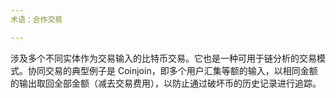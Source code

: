 ```yaml
---
术语：合作交易

---
```

涉及多个不同实体作为交易输入的比特币交易。它也是一种可用于链分析的交易模式。协同交易的典型例子是 Coinjoin，即多个用户汇集等额的输入，以相同金额的输出取回全部金额（减去交易费用），以防止通过破坏币的历史记录进行追踪。